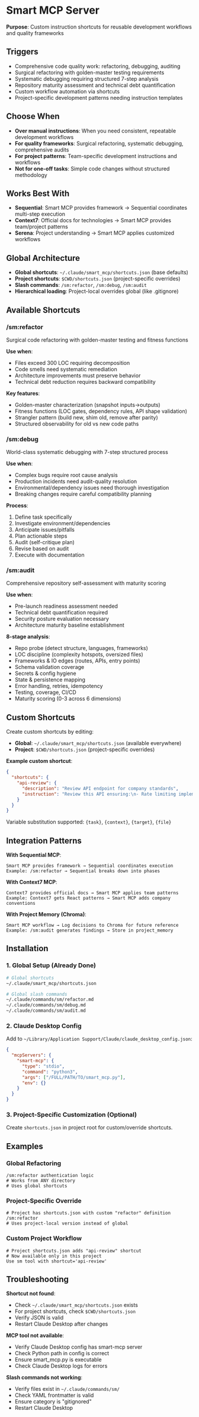 # Smart MCP Server

**Purpose**: Custom instruction shortcuts for reusable development workflows and quality frameworks

## Triggers
- Comprehensive code quality work: refactoring, debugging, auditing
- Surgical refactoring with golden-master testing requirements
- Systematic debugging requiring structured 7-step analysis
- Repository maturity assessment and technical debt quantification
- Custom workflow automation via shortcuts
- Project-specific development patterns needing instruction templates

## Choose When
- **Over manual instructions**: When you need consistent, repeatable development workflows
- **For quality frameworks**: Surgical refactoring, systematic debugging, comprehensive audits
- **For project patterns**: Team-specific development instructions and workflows
- **Not for one-off tasks**: Simple code changes without structured methodology

## Works Best With
- **Sequential**: Smart MCP provides framework → Sequential coordinates multi-step execution
- **Context7**: Official docs for technologies → Smart MCP provides team/project patterns
- **Serena**: Project understanding → Smart MCP applies customized workflows

## Global Architecture
- **Global shortcuts**: `~/.claude/smart_mcp/shortcuts.json` (base defaults)
- **Project shortcuts**: `$CWD/shortcuts.json` (project-specific overrides)
- **Slash commands**: `/sm:refactor`, `/sm:debug`, `/sm:audit`
- **Hierarchical loading**: Project-local overrides global (like .gitignore)

## Available Shortcuts

### /sm:refactor
Surgical code refactoring with golden-master testing and fitness functions

**Use when**:
- Files exceed 300 LOC requiring decomposition
- Code smells need systematic remediation
- Architecture improvements must preserve behavior
- Technical debt reduction requires backward compatibility

**Key features**:
- Golden-master characterization (snapshot inputs→outputs)
- Fitness functions (LOC gates, dependency rules, API shape validation)
- Strangler pattern (build new, shim old, remove after parity)
- Structured observability for old vs new code paths

### /sm:debug
World-class systematic debugging with 7-step structured process

**Use when**:
- Complex bugs require root cause analysis
- Production incidents need audit-quality resolution
- Environmental/dependency issues need thorough investigation
- Breaking changes require careful compatibility planning

**Process**:
1. Define task specifically
2. Investigate environment/dependencies
3. Anticipate issues/pitfalls
4. Plan actionable steps
5. Audit (self-critique plan)
6. Revise based on audit
7. Execute with documentation

### /sm:audit
Comprehensive repository self-assessment with maturity scoring

**Use when**:
- Pre-launch readiness assessment needed
- Technical debt quantification required
- Security posture evaluation necessary
- Architecture maturity baseline establishment

**8-stage analysis**:
- Repo probe (detect structure, languages, frameworks)
- LOC discipline (complexity hotspots, oversized files)
- Frameworks & IO edges (routes, APIs, entry points)
- Schema validation coverage
- Secrets & config hygiene
- State & persistence mapping
- Error handling, retries, idempotency
- Testing, coverage, CI/CD
- Maturity scoring (0-3 across 6 dimensions)

## Custom Shortcuts

Create custom shortcuts by editing:
- **Global**: `~/.claude/smart_mcp/shortcuts.json` (available everywhere)
- **Project**: `$CWD/shortcuts.json` (project-specific overrides)

**Example custom shortcut**:
```json
{
  "shortcuts": {
    "api-review": {
      "description": "Review API endpoint for company standards",
      "instruction": "Review this API ensuring:\n- Rate limiting implemented\n- OAuth2 authentication\n- Standard JSON response format\n- Appropriate status codes\n- Request ID logging for tracing"
    }
  }
}
```

Variable substitution supported: `{task}`, `{context}`, `{target}`, `{file}`

## Integration Patterns

**With Sequential MCP**:
```
Smart MCP provides framework → Sequential coordinates execution
Example: /sm:refactor → Sequential breaks down into phases
```

**With Context7 MCP**:
```
Context7 provides official docs → Smart MCP applies team patterns
Example: Context7 gets React patterns → Smart MCP adds company conventions
```

**With Project Memory (Chroma)**:
```
Smart MCP workflow → Log decisions to Chroma for future reference
Example: /sm:audit generates findings → Store in project_memory
```

## Installation

### 1. Global Setup (Already Done)
```bash
# Global shortcuts
~/.claude/smart_mcp/shortcuts.json

# Global slash commands
~/.claude/commands/sm/refactor.md
~/.claude/commands/sm/debug.md
~/.claude/commands/sm/audit.md
```

### 2. Claude Desktop Config
Add to `~/Library/Application Support/Claude/claude_desktop_config.json`:
```json
{
  "mcpServers": {
    "smart-mcp": {
      "type": "stdio",
      "command": "python3",
      "args": ["/FULL/PATH/TO/smart_mcp.py"],
      "env": {}
    }
  }
}
```

### 3. Project-Specific Customization (Optional)
Create `shortcuts.json` in project root for custom/override shortcuts.

## Examples

### Global Refactoring
```
/sm:refactor authentication logic
# Works from ANY directory
# Uses global shortcuts
```

### Project-Specific Override
```
# Project has shortcuts.json with custom "refactor" definition
/sm:refactor
# Uses project-local version instead of global
```

### Custom Project Workflow
```
# Project shortcuts.json adds "api-review" shortcut
# Now available only in this project
Use sm tool with shortcut='api-review'
```

## Troubleshooting

**Shortcut not found**:
- Check `~/.claude/smart_mcp/shortcuts.json` exists
- For project shortcuts, check `$CWD/shortcuts.json`
- Verify JSON is valid
- Restart Claude Desktop after changes

**MCP tool not available**:
- Verify Claude Desktop config has smart-mcp server
- Check Python path in config is correct
- Ensure smart_mcp.py is executable
- Check Claude Desktop logs for errors

**Slash commands not working**:
- Verify files exist in `~/.claude/commands/sm/`
- Check YAML frontmatter is valid
- Ensure category is "gitignored"
- Restart Claude Desktop
